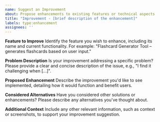 ```yaml
---
name: Suggest an Improvement
about: Propose enhancements to existing features or technical aspects
title: "Improvement - [brief description of the enhancement]"
labels: type:enhancement
assignees: ''
---
```


**Feature to Improve**
Identify the feature you wish to enhance, including its name and current functionality. For example: "Flashcard Generator Tool – generates flashcards based on user input."

**Problem Description**
Is your improvement addressing a specific problem? Please provide a clear and concise description of the issue, e.g., "I find it challenging when [...]".

**Proposed Enhancement**
Describe the improvement you'd like to see implemented, detailing how it would function and benefit users.

**Considered Alternatives**
Have you considered other solutions or enhancements? Please describe any alternatives you've thought about.

**Additional Context**
Include any other relevant information, such as context or screenshots, to support your improvement suggestion.
